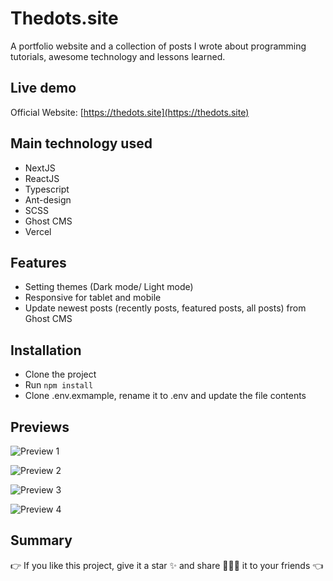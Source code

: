 # Thedots.site

A portfolio website and a collection of posts I wrote about programming tutorials, awesome technology and lessons learned.

<!-- <p align="center">
  <img alt="Stars" src="https://badgen.net/github/stars/thinhngtruong/portfolio-nextjs">
  <img alt="Forks" src="https://badgen.net/github/forks/thinhngtruong/portfolio-nextjs">
  <img alt="Issues" src="https://badgen.net/github/issues/thinhngtruong/portfolio-nextjs">
  <img alt="Commits" src="https://badgen.net/github/commits/thinhngtruong/portfolio-nextjs">
</p>
 -->
## Live demo

Official Website: [https://thedots.site](https://thedots.site)

## Main technology used
- NextJS 
- ReactJS
- Typescript
- Ant-design
- SCSS
- Ghost CMS
- Vercel

## Features

- Setting themes (Dark mode/ Light mode)
- Responsive for tablet and mobile
- Update newest posts (recently posts, featured posts, all posts) from Ghost CMS

## Installation

- Clone the project
- Run `npm install`
- Clone .env.exmample, rename it to .env and update the file contents

## Previews
![Preview 1](https://res.cloudinary.com/dcls8hwlu/image/upload/v1644077549/Screen_Shot_2022-02-05_at_22.31.08_jvpz3i.png)


![Preview 2](https://res.cloudinary.com/dcls8hwlu/image/upload/v1644077263/Screen_Shot_2022-02-05_at_22.31.17_piq6mc.png)


![Preview 3](https://res.cloudinary.com/dcls8hwlu/image/upload/v1644077262/Screen_Shot_2022-02-05_at_22.31.40_hj7sld.png)


![Preview 4](https://res.cloudinary.com/dcls8hwlu/image/upload/v1644077263/Screen_Shot_2022-02-05_at_22.31.53_wtndbi.png)

## Summary

👉 If you like this project, give it a star ✨ and share 👨🏻‍💻 it to your friends 👈
